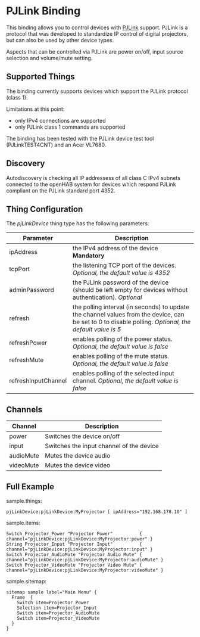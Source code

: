 # PJLink Binding

This binding allows you to control devices with [PJLink](https://pjlink.jbmia.or.jp/english/) support. PJLink is a protocol that was developed to standardize IP control of digital projectors, but can also be used by other device types.

Aspects that can be controlled via PJLink are power on/off, input source selection and volume/mute setting.

## Supported Things

The binding currently supports devices which support the PJLink protocol (class 1). 

Limitations at this point:

- only IPv4 connections are supported
- only PJLink class 1 commands are supported

The binding has been tested with the PJLink device test tool (PJLinkTEST4CNT) and an Acer VL7680.

## Discovery

Autodiscovery is checking all IP addressess of all class C IPv4 subnets connected to the openHAB system for devices which respond PJLink compliant on the PJLink standard port 4352.

## Thing Configuration

The *pjLinkDevice* thing type has the following parameters:

| Parameter             | Description                                                                                                                                              |
|-----------------------|----------------------------------------------------------------------------------------------------------------------------------------------------------|
| ipAddress             | the IPv4 address of the device  **Mandatory**                                                                                                            |
| tcpPort               | the listening TCP port of the devices. *Optional, the default value is 4352*                                                                             |
| adminPassword         | the PJLink password of the device (should be left empty for devices without authentication). *Optional*                                                  |
| refresh               | the polling interval (in seconds) to update the channel values from the device, can be set to 0 to disable polling. *Optional, the default value is 5*   |
| refreshPower          | enables polling of the power status. *Optional, the default value is false*                                                                              |
| refreshMute           | enables polling of the mute status. *Optional, the default value is false*                                                                               |
| refreshInputChannel   | enables polling of the selected input channel. *Optional, the default value is false*                                                                    |


## Channels

| Channel           | Description                               |
|-------------------|-------------------------------------------|
| power             | Switches the device on/off                |
| input             | Switches the input channel of the device  |
| audioMute         | Mutes the device audio                    |
| videoMute         | Mutes the device video                    |

## Full Example

sample.things:

```
pjLinkDevice:pjLinkDevice:MyProjector [ ipAddress="192.168.178.10" ]
```

sample.items:

```
Switch Projector_Power "Projector Power"          { channel="pjLinkDevice:pjLinkDevice:MyProjector:power" }
String Projector_Input "Projector Input"          { channel="pjLinkDevice:pjLinkDevice:MyProjector:input" }
Switch Projector_AudioMute "Projector Audio Mute" { channel="pjLinkDevice:pjLinkDevice:MyProjector:audioMute" }
Switch Projector_VideoMute "Projector Video Mute" { channel="pjLinkDevice:pjLinkDevice:MyProjector:videoMute" }
```

sample.sitemap:

```
sitemap sample label="Main Menu" {
  Frame  {
    Switch item=Projector_Power
    Selection item=Projector_Input
    Switch item=Projector_AudioMute
    Switch item=Projector_VideoMute
  }
}
```